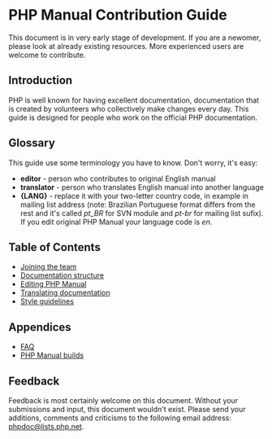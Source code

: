 # PHP Manual Contribution Guide
This document is in very early stage of development. If you are a newomer, please look at already existing resources.
More experienced users are welcome to contribute.

## Introduction
PHP is well known for having excellent documentation, documentation that is created by volunteers who
collectively make changes every day. This guide is designed for people who work on the official PHP documentation.

## Glossary
This guide use some terminology you have to know. Don't worry, it's easy:
- **editor** - person who contributes to original English manual
- **translator** - person who translates English manual into another language
- **{LANG}** - replace it with your two-letter country code, in example in mailing list address (note: Brazilian Portuguese
format differs from the rest and it's called *pt_BR* for SVN module and *pt-br* for mailing list sufix). If you edit
original PHP Manual your language code is *en*.

## Table of Contents
- [Joining the team](joining.md)
- [Documentation structure](structure.md)
- [Editing PHP Manual](editing.md)
- [Translating documentation](translating.md)
- [Style guidelines](style.md)

## Appendices
- [FAQ](faq.md)
- [PHP Manual builds](builds.md)

## Feedback
Feedback is most certainly welcome on this document. Without your submissions and input, this document wouldn't exist.
Please send your additions, comments and criticisms to the following email address: phpdoc@lists.php.net.